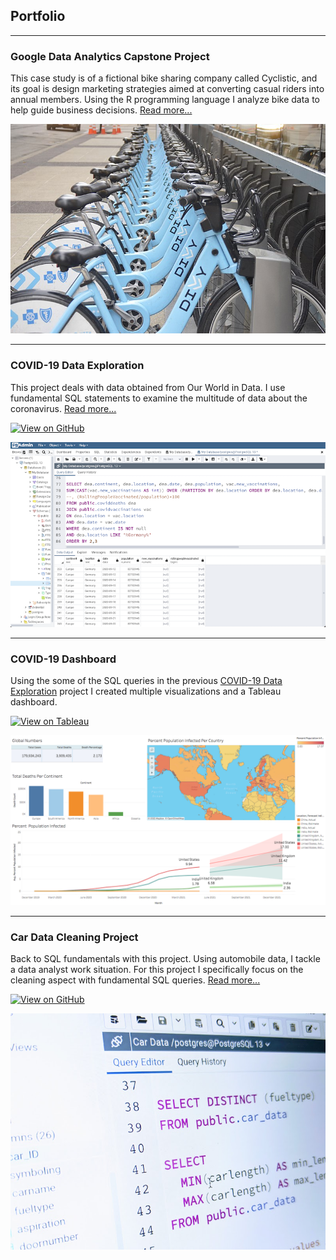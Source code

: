 ## Portfolio

---
### Google Data Analytics Capstone Project

This case study is of a fictional bike sharing company called Cyclistic, and its goal is design marketing strategies aimed at converting casual riders into annual members. Using the R programming language I analyze bike data to help guide business decisions. [Read more...](https://github.com/derekbonilla/Cyclistic_Bike_Share_With_R)

[<img src="images/DIVVY Bikes Thumbnail.jpeg"/>](https://github.com/derekbonilla/Cyclistic_Bike_Share_With_R)

---
### COVID-19 Data Exploration

This project deals with data obtained from Our World in Data. I use fundamental SQL statements to examine the multitude of data about the coronavirus. [Read more...](/covid_19_data_exploration.md)

[![View on GitHub](https://img.shields.io/badge/GitHub-View_on_GitHub-blue?logo=GitHub)](https://github.com/derekbonilla/COVIDproject/blob/main/COVID%20Project.sql)


[<img src="images/covid data exploration thumbnail.png"/>](/covid_19_data_exploration.md)

---
### COVID-19 Dashboard

Using the some of the SQL queries in the previous [COVID-19 Data Exploration](/covid_19_data_exploration.md)
 project I created multiple visualizations and a Tableau dashboard.

[![View on Tableau](https://img.shields.io/badge/Tableau-View_on_Tableau-E97627?logo=Tableau)](https://public.tableau.com/app/profile/derek.bonilla/viz/COVIDDashboard_16248262299040/Dashboard1)

<img src="images/COVID Dashboard thumbnail.png"/>

---

### Car Data Cleaning Project

Back to SQL fundamentals with this project. Using automobile data, I tackle a data analyst work situation. For this project I specifically focus on the cleaning aspect with fundamental SQL queries. [Read more...](https://github.com/derekbonilla/car_data_cleaning)

[![View on GitHub](https://img.shields.io/badge/GitHub-View_on_GitHub-blue?logo=GitHub)](https://github.com/derekbonilla/car_data_cleaning/blob/main/car_data.sql)


[<img src="images/car data cleaning project thumbnail.jpg"/>](https://github.com/derekbonilla/car_data_cleaning)
